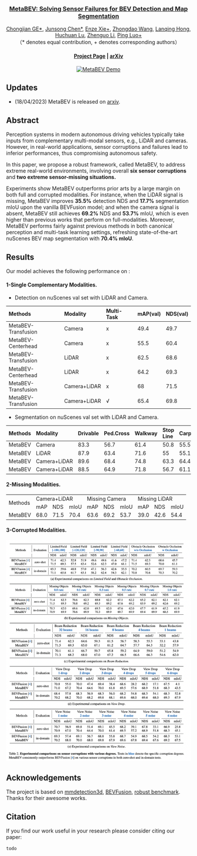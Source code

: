 <div align="center">



### **[MetaBEV: Solving Sensor Failures for BEV Detection and Map Segmentation](https://arxiv.org/abs/2110.05340)**

[Chongjian GE*](https://chongjiange.github.io/),
[Junsong Chen*](https://scholar.google.com/citations?user=p4zxPP8AAAAJ&hl=zh-CN),
[Enze Xie+](https://xieenze.github.io/),
[Zhongdao Wang](https://zhongdao.github.io/),
[Lanqing Hong](https://scholar.google.com/citations?user=2p7x6OUAAAAJ&hl=zh-CN),
[Huchuan Lu](https://scholar.google.com/citations?user=D3nE0agAAAAJ&hl=en),
[Zhenguo Li](https://scholar.google.com/citations?user=XboZC1AAAAAJ&hl=en),
[Ping Luo+](http://luoping.me/)
<br>
（* denotes equal contribution, + denotes corresponding authors）

#### [Project Page](https://chongjiange.github.io/metabev.html) |  [arXiv](https://chongjiange.github.io/metabev.html)

[![MetaBEV Demo](https://res.cloudinary.com/marcomontalbano/image/upload/v1681608647/video_to_markdown/images/youtube--TiEQpYq77Xo-c05b58ac6eb4c4700831b2b3070cd403.jpg)](https://www.youtube.com/watch?v=TiEQpYq77Xo&list=PLB9_L58NpyEWcJhnX-a09CRXp-2kNEojY&index=1 "MetaBEV Demo")
</div>



## Updates
- (18/04/2023) MetaBEV is released on [arxiv](https://chongjiange.github.io/metabev.html). 

## Abstract
Perception systems in modern autonomous driving vehicles typically take inputs from complementary multi-modal sensors, e.g., LiDAR and cameras.
However, in real-world applications, sensor corruptions and failures lead to inferior performances, thus compromising autonomous safety.

In this paper, we propose a robust framework, called MetaBEV, to address extreme real-world environments, involving overall **six sensor corruptions** and **two extreme sensor-missing situations.**

Experiments show MetaBEV outperforms prior arts by a large margin on both full and corrupted modalities.
For instance, when the LiDAR signal is missing, MetaBEV improves **35.5%** detection NDS and **17.7%** segmentation mIoU upon the vanilla BEVFusion model;
and when the camera signal is absent, MetaBEV still achieves **69.2%** NDS and **53.7%** mIoU, which is even higher than previous works that perform on full-modalities.
Moreover, MetaBEV performs fairly against previous methods in both canonical perception and multi-task learning settings, refreshing state-of-the-art nuScenes BEV map segmentation with **70.4% mIoU**.

## Results
Our model achieves the following performance on :

#### 1-Single Complementary Modalities.
- Detection on nuScenes val set with LiDAR and Camera.

|Methods|Modality|Multi-Task|mAP(val)|NDS(val)|
|:----|:----|:----|:----|:----|
|MetaBEV-Transfusion|Camera|x|49.4|49.7|
|MetaBEV-Centerhead|Camera|x|55.5|60.4|
|MetaBEV-Transfusion|LiDAR|x|62.5|68.6|
|MetaBEV-Centerhead|LiDAR|x|64.2|69.3|
|MetaBEV-Transfusion|Camera+LiDAR|x|68|71.5|
|MetaBEV-Transfusion|Camera+LiDAR|√|65.4|69.8|

- Segmentation on nuScenes val set with LiDAR and Camera.

|Methods|Modality|Drivable|Ped.Cross|Walkway|Stop Line|Carpark|Divider|Mean|
|:----|:----|:----|:----|:----|:----|:----|:----|:----|
|MetaBEV|Camera|83.3|56.7|61.4|50.8|55.5|48|59.3|
|MetaBEV|LiDAR|87.9|63.4|71.6|55|55.1|55.7|64.8|
|MetaBEV|Camera+LiDAR|89.6|68.4|74.8|63.3|64.4|61.8|70.4|
|MetaBEV|Camera+LiDAR|88.5|64.9|71.8|56.7|61.1|58.2|66.9|

#### 2-Missing Modalities.

<table>
    <tr>
        <td rowspan="2">Methods</td>
        <td colspan="3">Camera+LiDAR</td>
        <td colspan="3">Missing Camera</td>
        <td colspan="3">Missing LiDAR</td>
    </tr>
    <tr>
        <td>mAP</td>
        <td>NDS</td>
        <td>mIoU </td>
        <td>mAP</td>
        <td>NDS</td>
        <td>mIoU</td>
        <td>mAP</td>
        <td>NDS</td>
        <td>mIoU</td>
    </tr>
    <tr>
        <td>MetaBEV</td>
        <td>68.0</td>
        <td>71.5</td>
        <td>70.4</td>
        <td>63.6</td>
        <td>69.2</td>
        <td>53.7</td>
        <td>39.0</td>
        <td>42.6</td>
        <td>54.4</td>
    </tr>
</table>

#### 3-Corrupted Modalities.
![](static/corrupted.png)





## Acknowledgements
The project is based on [mmdetection3d](https://github.com/open-mmlab/mmdetection3d), [BEVFusion](https://github.com/mit-han-lab/bevfusion), [robust benchmark](https://github.com/kcyu2014/lidar-camera-robust-benchmark). Thanks for their awesome works.

## Citation
If you find our work useful in your research please consider citing our paper:
```
todo
```


